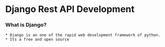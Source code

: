 # Django Rest API Development

### What is Django?

    * Django is an one of the rapid web development framework of python.
    * Its a free and open source
